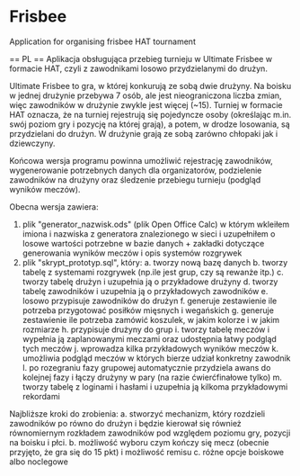 # Frisbee
Application for organising frisbee HAT tournament

== PL ==
Aplikacja obsługująca przebieg turnieju w Ultimate Frisbee w formacie HAT, czyli z zawodnikami losowo przydzielanymi do drużyn.

Ultimate Frisbee to gra, w której konkurują ze sobą dwie drużyny. Na boisku w jednej drużynie przebywa 7 osób, ale jest nieograniczona liczba zmian, więc zawodników w drużynie zwykle jest więcej (~15).
Turniej w formacie HAT oznacza, że na turniej rejestrują się pojedyncze osoby (określając m.in. swój poziom gry i pozycję na której grają), a potem, w drodze losowania, są przydzielani do drużyn.
W drużynie grają ze sobą zarówno chłopaki jak i dziewczyny.

Końcowa wersja programu powinna umożliwić rejestrację zawodników, wygenerowanie potrzebnych danych dla organizatorów, podzielenie zawodników na drużyny oraz śledzenie przebiegu turnieju (podgląd wyników meczów).

Obecna wersja zawiera:
1. plik "generator_nazwisk.ods" (plik Open Office Calc) w którym wkleiłem imiona i nazwiska z generatora znalezionego w sieci i uzupełniłem o losowe wartości potrzebne w bazie danych + zakładki dotyczące generowania wyników meczów i opis systemów rozgrywek
2. plik "skrypt_prototyp.sql", który:
	a. tworzy nową bazę danych
	b. tworzy tabelę z systemami rozgrywek (np.ile jest grup, czy są rewanże itp.)
	c. tworzy tabelę drużyn i uzupełnia ją o przykładowe drużyny
	d. tworzy tabelę zawodników i uzupełnia ją o przykładowych zawodników
	e. losowo przypisuje zawodników do drużyn
	f. generuje zestawienie ile potrzeba przygotować posiłków mięsnych i wegańskich
	g. generuje zestawienie ile potrzeba zamówić koszulek, w jakim kolorze i w jakim rozmiarze
	h. przypisuje drużyny do grup
	i. tworzy tabelę meczów i wypełnia ją zaplanowanymi meczami oraz udostępnia łatwy podgląd tych meczów
	j. wprowadza kilka przykładowych wyników meczów
	k. umożliwia podgląd meczów w których bierze udział konkretny zawodnik
	l. po rozegraniu fazy grupowej automatycznie przydziela awans do kolejnej fazy i łączy drużyny w pary (na razie ćwierćfinałowe tylko)
	m. tworzy tabelę z loginami i hasłami i uzupełnia ją kilkoma przykładowymi rekordami
  
  
  Najbliższe kroki do zrobienia:
	a. stworzyć mechanizm, który rozdzieli zawodników po równo do drużyn i będzie kierował się również równomiernym rozkładem zawodników pod względem poziomu gry, pozycji na boisku i płci.
	b. możliwość wyboru czym kończy się mecz (obecnie przyjęto, że gra się do 15 pkt) i możliwość remisu
    c. różne opcje boiskowe albo noclegowe
  
